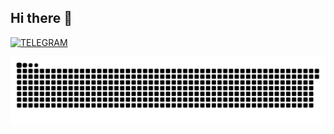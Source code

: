 ## Hi there 👋

[![TELEGRAM](https://img.shields.io/badge/-TELEGRAM-26A5E4?style=for-the-badge&logo=telegram&logoColor=white)](https://t.me/stpthduid)

![snake](assets/snake.svg)